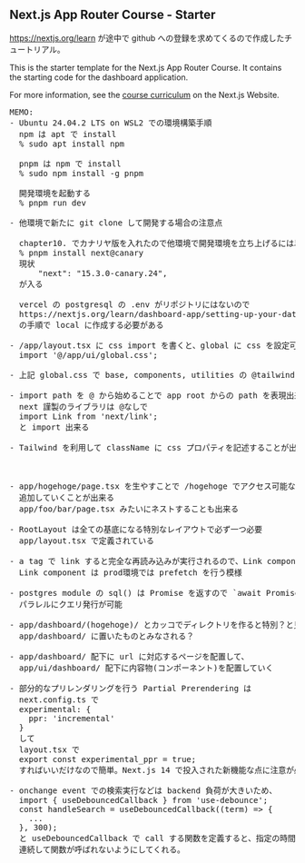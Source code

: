 ## Next.js App Router Course - Starter

https://nextjs.org/learn が途中で github への登録を求めてくるので作成したチュートリアル。

This is the starter template for the Next.js App Router Course. It contains the starting code for the dashboard application.

For more information, see the [course curriculum](https://nextjs.org/learn) on the Next.js Website.

<pre>
MEMO:
- Ubuntu 24.04.2 LTS on WSL2 での環境構築手順
  npm は apt で install
  % sudo apt install npm

  pnpm は npm で install
  % sudo npm install -g pnpm

  開発環境を起動する
  % pnpm run dev

- 他環境で新たに git clone して開発する場合の注意点

  chapter10. でカナリヤ版を入れたので他環境で開発環境を立ち上げるには以下が必要かも
  % pnpm install next@canary
  現状
      "next": "15.3.0-canary.24",
  が入る

  vercel の postgresql の .env がリポジトリにはないので
  https://nextjs.org/learn/dashboard-app/setting-up-your-database
  の手順で local に作成する必要がある

- /app/layout.tsx に css import を書くと、global に css を設定可能
  import '@/app/ui/global.css';

- 上記 global.css で base, components, utilities の @tailwind を宣言してる

- import path を @ から始めることで app root からの path を表現出来るみたい
  next 謹製のライブラリは @なしで
  import Link from 'next/link';
  と import 出来る

- Tailwind を利用して className に css プロパティを記述することが出来る
  <main className="flex min-h-screen flex-col p-6">

- app/hogehoge/page.tsx を生やすことで /hogehoge でアクセス可能なページを
  追加していくことが出来る
  app/foo/bar/page.tsx みたいにネストすることも出来る

- RootLayout は全ての基底になる特別なレイアウトで必ず一つ必要
  app/layout.tsx で定義されている

- a tag で link すると完全な再読み込みが実行されるので、Link component を使う
  Link component は prod環境では prefetch を行う模様

- postgres module の sql() は Promise を返すので `await Promise.all(q1, q2, ...)` で
  パラレルにクエリ発行が可能

- app/dashboard/(hogehoge)/ とカッコでディレクトリを作ると特別？と見なされる
  app/dashboard/ に置いたものとみなされる？

- app/dashboard/ 配下に url に対応するページを配置して、
  app/ui/dashboard/ 配下に内容物(コンポーネント)を配置していく

- 部分的なプリレンダリングを行う Partial Prerendering は
  next.config.ts で
  experimental: {
    ppr: 'incremental'
  }
  して
  layout.tsx で
  export const experimental_ppr = true;
  すればいいだけなので簡単。Next.js 14 で投入された新機能な点に注意が必要

- onchange event での検索実行などは backend 負荷が大きいため、
  import { useDebouncedCallback } from 'use-debounce';
  const handleSearch = useDebouncedCallback((term) => {
    ...
  }, 300);
  と useDebouncedCallback で call する関数を定義すると、指定の時間間隔(300ms?)
  連続して関数が呼ばれないようにしてくれる。
</pre>
